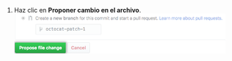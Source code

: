 1. Haz clic en **Proponer cambio en el archivo**. ![Botón para proponer cambio de archivo](/assets/images/help/repository/propose-file-change-quick-pull.png)

